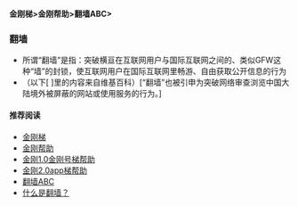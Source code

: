 #### 金刚梯>金刚帮助>翻墙ABC>
### 翻墙
- 所谓“翻墙”是指：突破横亘在互联网用户与国际互联网之间的、类似GFW这种“墙”的封锁，使互联网用户在国际互联网里畅游、自由获取公开信息的行为
- （以下[ ]里的内容来自维基百科）[“翻墙”也被引申为突破网络审查浏览中国大陆境外被屏蔽的网站或使用服务的行为。]

#### 推荐阅读

- [金刚梯](https://a2zitpro.github.io/web/dlb)
- [金刚帮助](https://a2zitpro.github.io/web/list_helpkkvpn)
- [金刚1.0金刚号梯帮助](https://a2zitpro.github.io/web/list_helpkkvpn1.0)
- [金刚2.0app梯帮助](https://a2zitpro.github.io/web/list_helpkkvpn2.0)
- [翻墙ABC](https://a2zitpro.github.io/web/list_abcofvpn)
- [什么是翻墙？](https://a2zitpro.github.io/web/whatisovertheGFW)
